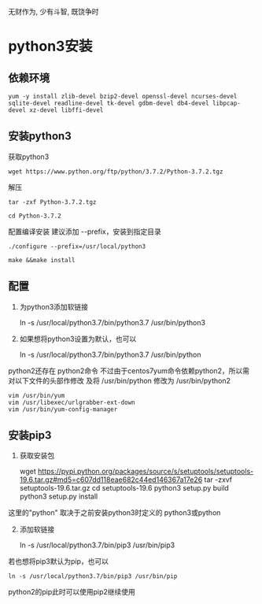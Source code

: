无财作为, 少有斗智, 既饶争时
# python3安装
## 依赖环境

    yum -y install zlib-devel bzip2-devel openssl-devel ncurses-devel sqlite-devel readline-devel tk-devel gdbm-devel db4-devel libpcap-devel xz-devel libffi-devel

## 安装python3
获取python3
    
    wget https://www.python.org/ftp/python/3.7.2/Python-3.7.2.tgz

解压

    tar -zxf Python-3.7.2.tgz

    cd Python-3.7.2

配置编译安装
建议添加 --prefix，安装到指定目录

    ./configure --prefix=/usr/local/python3

    make &&make install

## 配置

 1. 为python3添加软链接
 

    ln -s /usr/local/python3.7/bin/python3.7 /usr/bin/python3
 
 2. 如果想将python3设置为默认，也可以
 
    
    ln -s /usr/local/python3.7/bin/python3.7 /usr/bin/python

python2还存在 python2命令
不过由于centos7yum命令依赖python2，所以需对以下文件的头部作修改
及将 /usr/bin/python 修改为 /usr/bin/python2

    vim /usr/bin/yum
    vim /usr/libexec/urlgrabber-ext-down
    vim /usr/bin/yum-config-manager

## 安装pip3

 1. 获取安装包
 

    wget https://pypi.python.org/packages/source/s/setuptools/setuptools-19.6.tar.gz#md5=c607dd118eae682c44ed146367a17e26
    tar -zxvf setuptools-19.6.tar.gz 
    cd setuptools-19.6
    python3 setup.py build 
    python3 setup.py install

这里的"python" 取决于之前安装python3时定义的 python3或python
 
 2. 添加软链接


    ln -s /usr/local/python3.7/bin/pip3 /usr/bin/pip3

若也想将pip3默认为pip，也可以

    ln -s /usr/local/python3.7/bin/pip3 /usr/bin/pip

python2的pip此时可以使用pip2继续使用
